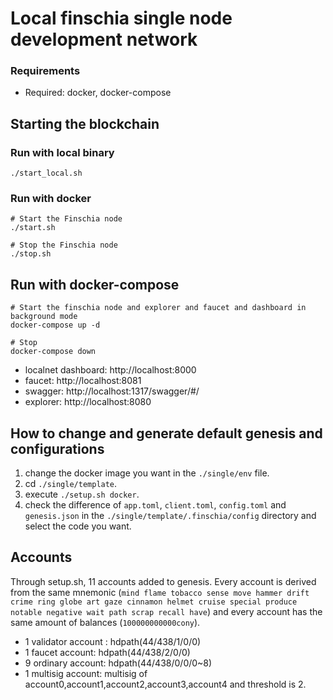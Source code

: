 # Local finschia single node development network

### Requirements

- Required: docker, docker-compose

## Starting the blockchain

### Run with local binary
```shell
./start_local.sh
```

### Run with docker
```shell
# Start the Finschia node
./start.sh

# Stop the Finschia node
./stop.sh
```

## Run with docker-compose
```shell
# Start the finschia node and explorer and faucet and dashboard in background mode
docker-compose up -d

# Stop 
docker-compose down
```
* localnet dashboard: http://localhost:8000
* faucet: http://localhost:8081
* swagger: http://localhost:1317/swagger/#/
* explorer: http://localhost:8080

## How to change and generate default genesis and configurations

1. change the docker image you want in the `./single/env` file.
2. cd `./single/template`.
3. execute `./setup.sh docker`.
4. check the difference of `app.toml`, `client.toml`, `config.toml` and
   `genesis.json` in the `./single/template/.finschia/config` directory
   and select the code you want.

## Accounts

Through setup.sh, 11 accounts added to genesis. Every account is derived from the same mnemonic (`mind flame tobacco sense move hammer drift crime ring globe art gaze cinnamon helmet cruise special produce notable negative wait path scrap recall have`) and every account has the same amount of balances (`100000000000cony`).

- 1 validator account : hdpath(44/438/1/0/0)
- 1 faucet account: hdpath(44/438/2/0/0)
- 9 ordinary account: hdpath(44/438/0/0/0~8)
- 1 multisig account: multisig of account0,account1,account2,account3,account4 and threshold is 2.
